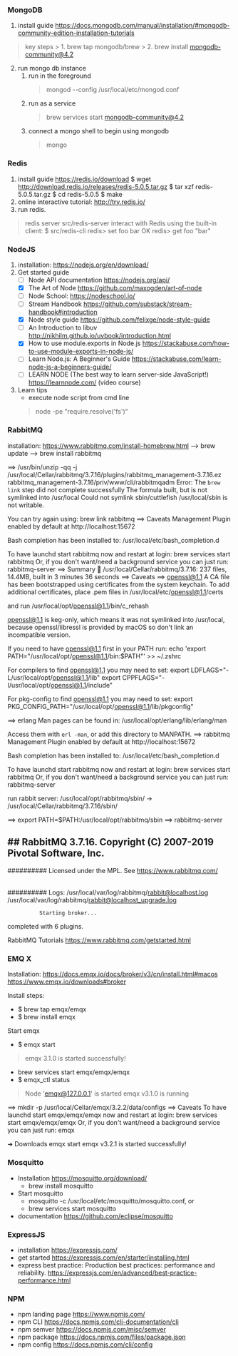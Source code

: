 ### MongoDB
1. install guide
https://docs.mongodb.com/manual/installation/#mongodb-community-edition-installation-tutorials
  > key steps
    > 1. brew tap mongodb/brew
    > 2. brew install mongodb-community@4.2 
2. run mongo db instance
   1. run in the foreground
      > mongod --config /usr/local/etc/mongod.conf
   2. run as a service
      > brew services start mongodb-community@4.2
   3. connect a mongo shell to begin using mongodb
      > mongo

### Redis
1. install guide https://redis.io/download
 $ wget http://download.redis.io/releases/redis-5.0.5.tar.gz
 $ tar xzf redis-5.0.5.tar.gz
 $ cd redis-5.0.5
 $ make
2. online interactive tutorial: http://try.redis.io/
3. run redis.
> redis server
src/redis-server
interact with Redis using the built-in client:
$ src/redis-cli
redis> set foo bar
OK
redis> get foo
"bar"

### NodeJS
1. installation: https://nodejs.org/en/download/
2. Get started guide
    - [ ] Node API documentation https://nodejs.org/api/
    - [x] The Art of Node https://github.com/maxogden/art-of-node
    - [ ] Node School: https://nodeschool.io/
    - [ ] Stream Handbook https://github.com/substack/stream-handbook#introduction
    - [x] Node style guide https://github.com/felixge/node-style-guide
    - [ ] An Introduction to libuv http://nikhilm.github.io/uvbook/introduction.html
    - [x] How to use module.exports in Node.js https://stackabuse.com/how-to-use-module-exports-in-node-js/
    - [ ] Learn Node.js: A Beginner's Guide https://stackabuse.com/learn-node-js-a-beginners-guide/
    - [ ] LEARN NODE (The best way to learn server-side JavaScript!) https://learnnode.com/ (video course)
3. Learn tips
    - execute node script from cmd line
    > node -pe "require.resolve('fs')"

### RabbitMQ
installation:  https://www.rabbitmq.com/install-homebrew.html
--> brew update
--> brew install rabbitmq


==> /usr/bin/unzip -qq -j /usr/local/Cellar/rabbitmq/3.7.16/plugins/rabbitmq_management-3.7.16.ez rabbitmq_management-3.7.16/priv/www/cli/rabbitmqadm
Error: The `brew link` step did not complete successfully
The formula built, but is not symlinked into /usr/local
Could not symlink sbin/cuttlefish
/usr/local/sbin is not writable.

You can try again using:
  brew link rabbitmq
==> Caveats
Management Plugin enabled by default at http://localhost:15672

Bash completion has been installed to:
  /usr/local/etc/bash_completion.d

To have launchd start rabbitmq now and restart at login:
  brew services start rabbitmq
Or, if you don't want/need a background service you can just run:
  rabbitmq-server
==> Summary
🍺  /usr/local/Cellar/rabbitmq/3.7.16: 237 files, 14.4MB, built in 3 minutes 36 seconds
==> Caveats
==> openssl@1.1
A CA file has been bootstrapped using certificates from the system
keychain. To add additional certificates, place .pem files in
  /usr/local/etc/openssl@1.1/certs

and run
  /usr/local/opt/openssl@1.1/bin/c_rehash

openssl@1.1 is keg-only, which means it was not symlinked into /usr/local,
because openssl/libressl is provided by macOS so don't link an incompatible version.

If you need to have openssl@1.1 first in your PATH run:
  echo 'export PATH="/usr/local/opt/openssl@1.1/bin:$PATH"' >> ~/.zshrc

For compilers to find openssl@1.1 you may need to set:
  export LDFLAGS="-L/usr/local/opt/openssl@1.1/lib"
  export CPPFLAGS="-I/usr/local/opt/openssl@1.1/include"

For pkg-config to find openssl@1.1 you may need to set:
  export PKG_CONFIG_PATH="/usr/local/opt/openssl@1.1/lib/pkgconfig"

==> erlang
Man pages can be found in:
  /usr/local/opt/erlang/lib/erlang/man

Access them with `erl -man`, or add this directory to MANPATH.
==> rabbitmq
Management Plugin enabled by default at http://localhost:15672

Bash completion has been installed to:
  /usr/local/etc/bash_completion.d

To have launchd start rabbitmq now and restart at login:
  brew services start rabbitmq
Or, if you don't want/need a background service you can just run:
  rabbitmq-server

run rabbit server:
/usr/local/opt/rabbitmq/sbin/ ->  /usr/local/Cellar/rabbitmq/3.7.16/sbin/

==> export PATH=$PATH:/usr/local/opt/rabbitmq/sbin
==> rabbitmq-server

  ##  ##
  ##  ##      RabbitMQ 3.7.16. Copyright (C) 2007-2019 Pivotal Software, Inc.
  ##########  Licensed under the MPL.  See https://www.rabbitmq.com/
  ######  ##
  ##########  Logs: /usr/local/var/log/rabbitmq/rabbit@localhost.log
                    /usr/local/var/log/rabbitmq/rabbit@localhost_upgrade.log

              Starting broker...
 completed with 6 plugins.

RabbitMQ Tutorials
https://www.rabbitmq.com/getstarted.html


### EMQ X
Installation: 
https://docs.emqx.io/docs/broker/v3/cn/install.html#macos
https://www.emqx.io/downloads#broker

Install steps:
- $ brew tap emqx/emqx
- $ brew install emqx

Start emqx
- $ emqx start
> emqx 3.1.0 is started successfully!
- brew services start emqx/emqx/emqx
- $ emqx_ctl status
> Node 'emqx@127.0.0.1' is started emqx v3.1.0 is running

==> mkdir -p /usr/local/Cellar/emqx/3.2.2/data/configs
==> Caveats
To have launchd start emqx/emqx/emqx now and restart at login:
  brew services start emqx/emqx/emqx
Or, if you don't want/need a background service you can just run:
  emqx

➜  Downloads emqx start
emqx v3.2.1 is started successfully!

### Mosquitto
- Installation https://mosquitto.org/download/
  * brew install mosquitto
- Start mosquitto
  * mosquitto -c /usr/local/etc/mosquitto/mosquitto.conf, or
  * brew services start mosquitto
- documentation https://github.com/eclipse/mosquitto

### ExpressJS
- installation https://expressjs.com/
- get started https://expressjs.com/en/starter/installing.html
- express best practice: Production best practices: performance and reliability. https://expressjs.com/en/advanced/best-practice-performance.html

### NPM
- npm landing page https://www.npmjs.com/
- npm CLI https://docs.npmjs.com/cli-documentation/cli
- npm semver https://docs.npmjs.com/misc/semver
- npm package https://docs.npmjs.com/files/package.json
- npm config https://docs.npmjs.com/cli/config

